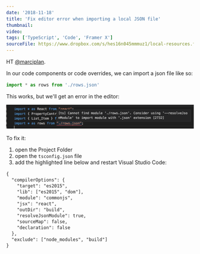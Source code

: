 ```yaml
---
date: '2018-11-18'
title: 'Fix editor error when importing a local JSON file'
thumbnail:
video:
tags: ['TypeScript', 'Code', 'Framer X']
sourceFile: https://www.dropbox.com/s/hes16n045mmmuz1/local-resources.framerx?dl=0
---
```


HT [@marciplan](https://twitter.com/marciplan).

In our code components or code overrides, we can import a json file like so:

```js
import * as rows from './rows.json'
```

This works, but we'll get an error in the editor:

![import error](./media/import-json-error.png)

To fix it:

1. open the Project Folder
2. open the `tsconfig.json` file
3. add the highlighted line below and restart Visual Studio Code:

```json{8}
{
  "compilerOptions": {
    "target": "es2015",
    "lib": ["es2015", "dom"],
    "module": "commonjs",
    "jsx": "react",
    "outDir": "build",
    "resolveJsonModule": true,
    "sourceMap": false,
    "declaration": false
  },
  "exclude": ["node_modules", "build"]
}
```

